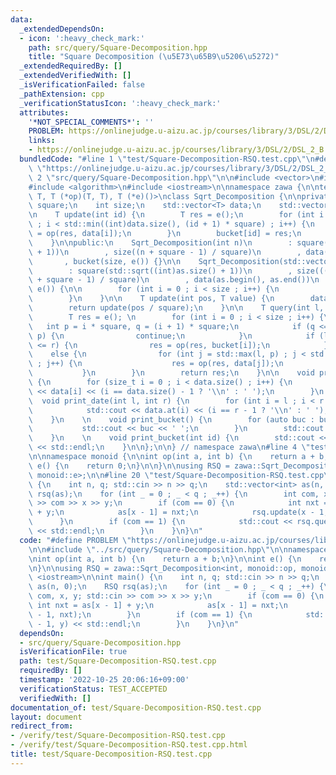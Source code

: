 ```yaml
---
data:
  _extendedDependsOn:
  - icon: ':heavy_check_mark:'
    path: src/query/Square-Decomposition.hpp
    title: "Square Decomposition (\u5E73\u65B9\u5206\u5272)"
  _extendedRequiredBy: []
  _extendedVerifiedWith: []
  _isVerificationFailed: false
  _pathExtension: cpp
  _verificationStatusIcon: ':heavy_check_mark:'
  attributes:
    '*NOT_SPECIAL_COMMENTS*': ''
    PROBLEM: https://onlinejudge.u-aizu.ac.jp/courses/library/3/DSL/2/DSL_2_B
    links:
    - https://onlinejudge.u-aizu.ac.jp/courses/library/3/DSL/2/DSL_2_B
  bundledCode: "#line 1 \"test/Square-Decomposition-RSQ.test.cpp\"\n#define PROBLEM\
    \ \"https://onlinejudge.u-aizu.ac.jp/courses/library/3/DSL/2/DSL_2_B\"\n\n#line\
    \ 2 \"src/query/Square-Decomposition.hpp\"\n\n#include <vector>\n#include <cmath>\n\
    #include <algorithm>\n#include <iostream>\n\nnamespace zawa {\n\ntemplate <class\
    \ T, T (*op)(T, T), T (*e)()>\nclass Sqrt_Decomposition {\n\nprivate:\n    int\
    \ square;\n    int size;\n    std::vector<T> data;\n    std::vector<T> bucket;\n\
    \n    T update(int id) {\n        T res = e();\n        for (int i = id * square\
    \ ; i < std::min((int)data.size(), (id + 1) * square) ; i++) {\n            res\
    \ = op(res, data[i]);\n        }\n        bucket[id] = res;\n        return res;\n\
    \    }\n\npublic:\n    Sqrt_Decomposition(int n)\n        : square(std::sqrt(n\
    \ + 1))\n        , size((n + square - 1) / square)\n        , data(n, e())\n \
    \       , bucket(size, e()) {}\n\n    Sqrt_Decomposition(std::vector<T> as)\n\
    \        : square(std::sqrt((int)as.size() + 1))\n        , size(((int)as.size()\
    \ + square - 1) / square)\n        , data(as.begin(), as.end())\n        , bucket(size,\
    \ e()) {\n\n        for (int i = 0 ; i < size ; i++) {\n            update(i);\n\
    \        }\n    }\n\n    T update(int pos, T value) {\n        data[pos] = value;\n\
    \        return update(pos / square);\n    }\n\n    T query(int l, int r) {\n\
    \        T res = e(); \n        for (int i = 0 ; i < size ; i++) {\n         \
    \   int p = i * square, q = (i + 1) * square;\n            if (q <= l and r <=\
    \ p) {\n                continue;\n            }\n            if (l <= p and q\
    \ <= r) {\n                res = op(res, bucket[i]);\n            }\n        \
    \    else {\n                for (int j = std::max(l, p) ; j < std::min(r, q)\
    \ ; j++) {\n                    res = op(res, data[j]);\n                }\n \
    \           }\n        }\n        return res;\n    }\n\n    void print_data()\
    \ {\n        for (size_t i = 0 ; i < data.size() ; i++) {\n            std::cout\
    \ << data[i] << (i == data.size() - 1 ? '\\n' : ' ');\n        }\n    }\n\n  \
    \  void print_date(int l, int r) {\n        for (int i = l ; i < r ; i++) {\n\
    \            std::cout << data.at(i) << (i == r - 1 ? '\\n' : ' ');\n        }\n\
    \    }\n    \n    void print_bucket() {\n        for (auto buc : bucket) {\n \
    \           std::cout << buc << ' ';\n        }\n        std::cout << std::endl;\n\
    \    }\n    \n    void print_bucket(int id) {\n        std::cout << bucket.at(id)\
    \ << std::endl;\n    }\n\n};\n\n} // namespace zawa\n#line 4 \"test/Square-Decomposition-RSQ.test.cpp\"\
    \n\nnamespace monoid {\n\nint op(int a, int b) {\n    return a + b;\n}\n\nint\
    \ e() {\n    return 0;\n}\n\n}\n\nusing RSQ = zawa::Sqrt_Decomposition<int, monoid::op,\
    \ monoid::e>;\n\n#line 20 \"test/Square-Decomposition-RSQ.test.cpp\"\n\nint main()\
    \ {\n    int n, q; std::cin >> n >> q;\n    std::vector<int> as(n, 0);\n    RSQ\
    \ rsq(as);\n    for (int _ = 0 ; _ < q ; _++) {\n        int com, x, y; std::cin\
    \ >> com >> x >> y;\n        if (com == 0) {\n            int nxt = as[x - 1]\
    \ + y;\n            as[x - 1] = nxt;\n            rsq.update(x - 1, nxt);\n  \
    \      }\n        if (com == 1) {\n            std::cout << rsq.query(x - 1, y)\
    \ << std::endl;\n        }\n    }\n}\n"
  code: "#define PROBLEM \"https://onlinejudge.u-aizu.ac.jp/courses/library/3/DSL/2/DSL_2_B\"\
    \n\n#include \"../src/query/Square-Decomposition.hpp\"\n\nnamespace monoid {\n\
    \nint op(int a, int b) {\n    return a + b;\n}\n\nint e() {\n    return 0;\n}\n\
    \n}\n\nusing RSQ = zawa::Sqrt_Decomposition<int, monoid::op, monoid::e>;\n\n#include\
    \ <iostream>\n\nint main() {\n    int n, q; std::cin >> n >> q;\n    std::vector<int>\
    \ as(n, 0);\n    RSQ rsq(as);\n    for (int _ = 0 ; _ < q ; _++) {\n        int\
    \ com, x, y; std::cin >> com >> x >> y;\n        if (com == 0) {\n           \
    \ int nxt = as[x - 1] + y;\n            as[x - 1] = nxt;\n            rsq.update(x\
    \ - 1, nxt);\n        }\n        if (com == 1) {\n            std::cout << rsq.query(x\
    \ - 1, y) << std::endl;\n        }\n    }\n}\n"
  dependsOn:
  - src/query/Square-Decomposition.hpp
  isVerificationFile: true
  path: test/Square-Decomposition-RSQ.test.cpp
  requiredBy: []
  timestamp: '2022-10-25 20:06:16+09:00'
  verificationStatus: TEST_ACCEPTED
  verifiedWith: []
documentation_of: test/Square-Decomposition-RSQ.test.cpp
layout: document
redirect_from:
- /verify/test/Square-Decomposition-RSQ.test.cpp
- /verify/test/Square-Decomposition-RSQ.test.cpp.html
title: test/Square-Decomposition-RSQ.test.cpp
---
```

